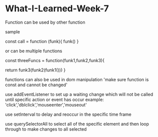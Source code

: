 # What-I-Learned-Week-7

Function can be used by other function

sample

const call = function (funk){
  funk()
}

or can be multiple functions

const threeFuncs = function(funk1,funk2,funk3){

  return funk3(funk2(funk1()))
}

functions can also be used in dom manipulation
'make sure function is const and cannot be changed'

use addEventListener to set up a waiting change which will not be called until specific action or event has occur
example: 'click','dblclick','mouseenter','mouseout'

use setInterval to delay and reoccur in the specific time frame

use querySelectorAll to select all of the specific element and then loop through to make changes to all selected